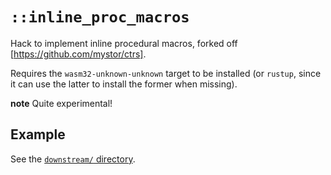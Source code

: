 # `::inline_proc_macros`

Hack to implement inline procedural macros,
forked off [https://github.com/mystor/ctrs].

Requires the `wasm32-unknown-unknown` target to be installed (or `rustup`,
since it can use the latter to install the former when missing).

**note** Quite experimental!

## Example

See the [`downstream/` directory](https://github.com/danielhenrymantilla/rust-inline_proc_macros/tree/proc-macro-approach/downstream).
